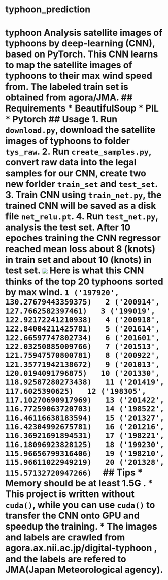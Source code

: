 # typhoon_prediction
 # typhoon Analysis satellite images of typhoons by deep-learning (CNN), based on PyTorch.    This CNN learns to map the satellite images of typhoons to their max wind speed from. The labeled train set is obtained from agora/JMA.     ## Requirements * BeautifulSoup   * PIL   * Pytorch    ## Usage 1. Run `download.py`, download the satellite images of typhoons to folder `tys_raw`.   2. Run `create_samples.py`, convert raw data into the legal samples for our CNN, create two new forlder `train_set` and `test_set`.   3. Train CNN using `train_net.py`, the trained CNN will be saved as a disk file `net_relu.pt`.   4. Run `test_net.py`, analysis the test set.    After 10 epoches training the CNN regressor reached mean loss about 8 (knots) in train set and about 10 (knots) in test set.   ![](https://raw.githubusercontent.com/melissa135/deep_typhoon/master/loss_sequence.png)    Here is what this CNN thinks of the top 20 typhoons sorted by max wind.   ``` 1 ('197920', 130.27679443359375)   2 ('200914', 127.7662582397461)   3 ('199019', 122.92172241210938)   4 ('200918', 122.84004211425781)   5 ('201614', 122.66597747802734)   6 ('201601', 122.03250885009766)   7 ('201513', 121.75947570800781)   8 ('200922', 121.35771942138672)   9 ('201013', 120.0194091796875)   10 ('201330', 118.92587280273438)   11 ('201419', 117.6025390625)   12 ('198305', 117.10270690917969)   13 ('201422', 116.77259063720703)   14 ('198522', 116.46116638183594)   15 ('201327', 116.42304992675781)   16 ('201216', 116.36921691894531)   17 ('198221', 116.18096923828125)   18 ('199230', 115.96656799316406)   19 ('198210', 115.96611022949219)   20 ('201328', 115.57132720947266)   ```  ## Tips * Memory should be at least 1.5G .   * This project is written without `cuda()`, while you can use `cuda()` to transfer the CNN onto GPU and speedup the training.   * The images and labels are crawled from agora.ax.nii.ac.jp/digital-typhoon , and the labels are refered to JMA(Japan Meteorological agency).    
